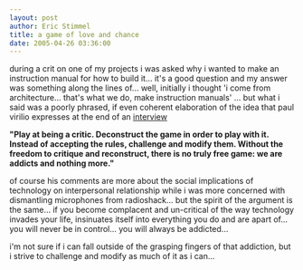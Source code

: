 ```yaml
---
layout: post
author: Eric Stimmel
title: a game of love and chance
date: 2005-04-26 03:36:00
--- 
```



during a crit on one of my projects i was asked why i wanted to make an instruction manual for how to build it... it's a good question and my answer was something along the lines of... well, initially i thought 'i come from architecture... that's what we do, make instruction manuals' ... but what i said was a poorly phrased, if even coherent elaboration of the idea that paul virilio expresses at the end of an [interview][i]

**"Play at being a critic. Deconstruct the game in order to play with it. Instead of accepting the rules, challenge and modify them. Without the freedom to critique and reconstruct, there is no truly free game: we are addicts and nothing more."**

of course his comments are more about the social implications of technology on interpersonal relationship while i was more concerned with dismantling microphones from radioshack... but the spirit of the argument is the same... if you become complacent and un-critical of the way technology invades your life, insinuates itself into everything you do and are apart of... you will never be in control... you will always be addicted...

i'm not sure if i can fall outside of the grasping fingers of that addiction, but i strive to challenge and modify as much of it as i can...

  [i]: http://www.watsoninstitute.org/infopeace/vy2k/sans.cfm

